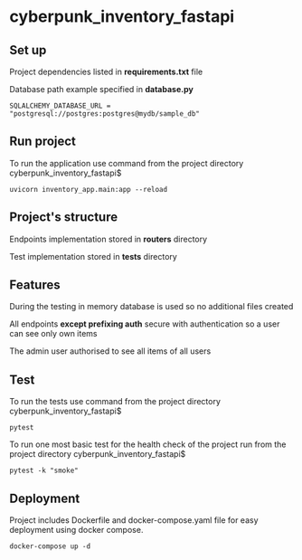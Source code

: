 # cyberpunk_inventory_fastapi

## Set up

Project dependencies listed in **requirements.txt** file

Database path example specified in **database.py**

`SQLALCHEMY_DATABASE_URL = "postgresql://postgres:postgres@mydb/sample_db"`

## Run project

To run the application use command 
from the project directory cyberpunk_inventory_fastapi$ 

```
uvicorn inventory_app.main:app --reload
```

## Project's structure

Endpoints implementation stored in **routers** directory

Test implementation stored in **tests** directory

## Features

During the testing in memory database is used so no additional files created

All endpoints **except prefixing auth** secure with authentication
so a user can see only own items

The admin user authorised to see all items of all users

## Test

To run the tests use command
from the project directory cyberpunk_inventory_fastapi$
```
pytest
```

To run one most basic test for the health check of the project run
from the project directory cyberpunk_inventory_fastapi$
```
pytest -k "smoke"
```

## Deployment
Project includes Dockerfile and docker-compose.yaml file for easy deployment using docker compose.
```
docker-compose up -d
```
